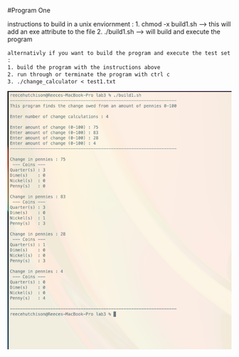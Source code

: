 #Program One

instructions to build in a unix enviornment : 
    1. chmod -x build1.sh     --> this will add an exe attribute to the file
    2. ./build1.sh            --> will build and execute the program

    alternativly if you want to build the program and execute the test set : 
    1. build the program with the instructions above
    2. run through or terminate the program with ctrl c
    3. ./change_calculator < test1.txt


![Alt Text](./program1.png)
